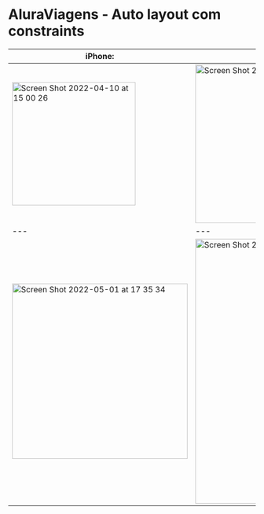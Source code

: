 # AluraViagens - Auto layout com constraints




|iPhone:   	| iPad:  	|
|---	|---	|
|<img width="251" alt="Screen Shot 2022-04-10 at 15 00 26" src="https://user-images.githubusercontent.com/51750552/162632991-d3660406-722d-4e4b-952e-d0480485b533.png">   	| <img width="323" alt="Screen Shot 2022-04-10 at 15 01 27" src="https://user-images.githubusercontent.com/51750552/162633021-451d4b3c-3b89-48d3-80e6-62aabbb37149.png">  	|
|---	|---	|
|<img width="357" alt="Screen Shot 2022-05-01 at 17 35 34" src="https://user-images.githubusercontent.com/51750552/166163620-6d7516c0-ad0a-4b8f-bc6e-f00bbeec96c0.png">   	| <img width="539" alt="Screen Shot 2022-05-01 at 18 08 02" src="https://user-images.githubusercontent.com/51750552/166164692-32414c84-841c-470e-915f-f7eeec84fb5b.png"> |


